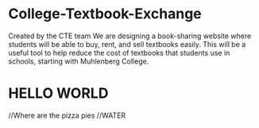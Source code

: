 # College-Textbook-Exchange
Created by the CTE team
We are designing a book-sharing website where students will be able to buy, rent, and sell textbooks easily. This will be a useful tool to help reduce the cost of textbooks that students use in schools, starting with Muhlenberg College. 
# HELLO WORLD
//Where are the pizza pies
//WATER
